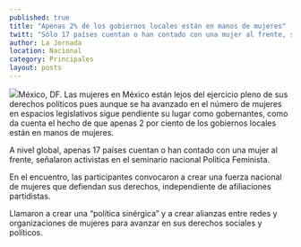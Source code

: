 ```yaml
---
published: true
title: "Apenas 2% de los gobiernos locales están en manos de mujeres"
twitt: "Sólo 17 países cuentan o han contado con una mujer al frente, señalaron activistas en el seminario nacional Política Feminista"
author: La Jornada
location: Nacional
category: Principales
layout: posts
---
```


![](http://i.imgur.com/RgFMqprm.jpg)México, DF. Las mujeres en México están lejos del ejercicio pleno de sus derechos políticos pues aunque se ha avanzado en el número de mujeres en espacios legislativos sigue pendiente su lugar como gobernantes, como da cuenta el hecho de que apenas 2 por ciento de los gobiernos locales están en manos de mujeres.

A nivel global, apenas 17 países cuentan o han contado con una mujer al frente, señalaron activistas en el seminario nacional Política Feminista.

En el encuentro, las participantes convocaron a crear una fuerza nacional de mujeres que defiendan sus derechos, independiente de afiliaciones partidistas.

Llamaron a crear una “política sinérgica” y a crear alianzas entre redes y organizaciones de mujeres para avanzar en sus derechos sociales y políticos.

